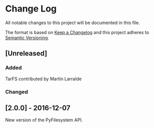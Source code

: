 # Change Log
All notable changes to this project will be documented in this file.

The format is based on [Keep a Changelog](http://keepachangelog.com/)
and this project adheres to [Semantic Versioning](http://semver.org/).

## [Unreleased]
### Added
TarFS contributed by Martin Larralde

### Changed


## [2.0.0] - 2016-12-07

New version of the PyFilesystem API.


